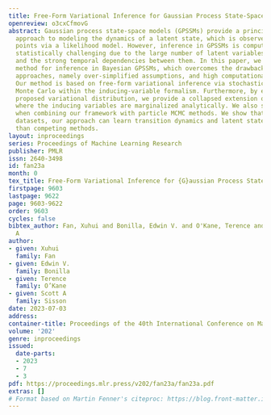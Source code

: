 ```yaml
---
title: Free-Form Variational Inference for Gaussian Process State-Space Models
openreview: o3cxCfmovG
abstract: Gaussian process state-space models (GPSSMs) provide a principled and flexible
  approach to modeling the dynamics of a latent state, which is observed at discrete-time
  points via a likelihood model. However, inference in GPSSMs is computationally and
  statistically challenging due to the large number of latent variables in the model
  and the strong temporal dependencies between them. In this paper, we propose a new
  method for inference in Bayesian GPSSMs, which overcomes the drawbacks of previous
  approaches, namely over-simplified assumptions, and high computational requirements.
  Our method is based on free-form variational inference via stochastic gradient Hamiltonian
  Monte Carlo within the inducing-variable formalism. Furthermore, by exploiting our
  proposed variational distribution, we provide a collapsed extension of our method
  where the inducing variables are marginalized analytically. We also showcase results
  when combining our framework with particle MCMC methods. We show that, on six real-world
  datasets, our approach can learn transition dynamics and latent states more accurately
  than competing methods.
layout: inproceedings
series: Proceedings of Machine Learning Research
publisher: PMLR
issn: 2640-3498
id: fan23a
month: 0
tex_title: Free-Form Variational Inference for {G}aussian Process State-Space Models
firstpage: 9603
lastpage: 9622
page: 9603-9622
order: 9603
cycles: false
bibtex_author: Fan, Xuhui and Bonilla, Edwin V. and O'Kane, Terence and Sisson, Scott
  A
author:
- given: Xuhui
  family: Fan
- given: Edwin V.
  family: Bonilla
- given: Terence
  family: O’Kane
- given: Scott A
  family: Sisson
date: 2023-07-03
address: 
container-title: Proceedings of the 40th International Conference on Machine Learning
volume: '202'
genre: inproceedings
issued:
  date-parts:
  - 2023
  - 7
  - 3
pdf: https://proceedings.mlr.press/v202/fan23a/fan23a.pdf
extras: []
# Format based on Martin Fenner's citeproc: https://blog.front-matter.io/posts/citeproc-yaml-for-bibliographies/
---
```


